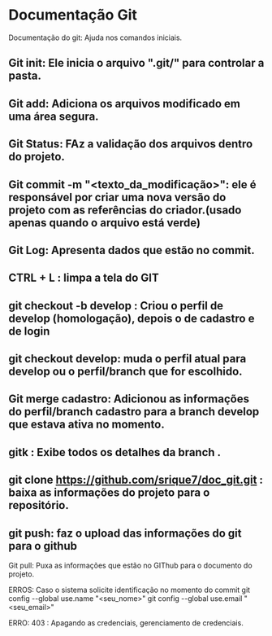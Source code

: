 # Documentação Git
Documentação do git: Ajuda nos comandos iniciais.


Git init: Ele inicia o arquivo ".git/" para controlar a pasta.
--
Git add: Adiciona os arquivos modificado em uma área segura.
--
Git Status: FAz a validação dos arquivos dentro do projeto.
--
Git commit -m "<texto_da_modificação>": ele é responsável por criar uma nova versão do projeto com as referências do criador.(usado apenas quando o arquivo está verde)
--
Git Log: Apresenta dados que estão no commit.
--
CTRL + L : limpa a tela do GIT
--
git checkout -b develop : Criou o perfil de develop (homologação), depois o de cadastro e de login
--
git checkout develop: muda o perfil atual para develop ou o perfil/branch que for escolhido.
--
Git merge cadastro: Adicionou as informações do perfil/branch cadastro para a branch develop que estava ativa no momento.
--
gitk : Exibe todos os detalhes da branch . 
--
git clone https://github.com/srique7/doc_git.git   : baixa as informações do projeto para o repositório.
--
git push: faz o upload das informações do git para o github 
--
Git pull: Puxa as informações que estão no GIThub para o documento do projeto.




ERROS: 
Caso o sistema solicite identificação no momento do commit
git config --global use.name "<seu_nome>"
git config --global use.email "<seu_email>"

ERRO: 403 : Apagando as credenciais, gerenciamento de credenciais.
